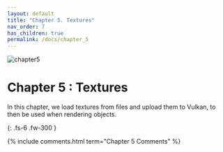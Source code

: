 ```yaml
---
layout: default
title: "Chapter 5. Textures"
nav_order: 7
has_children: true
permalink: /docs/chapter_5
---
```

![chapter5]({{site.baseurl}}/diagrams/chapter5.png)
# Chapter 5 : Textures

In this chapter, we load textures from files and upload them to Vulkan, to then be used when rendering objects.

{: .fs-6 .fw-300 }


{% include comments.html term="Chapter 5 Comments" %}